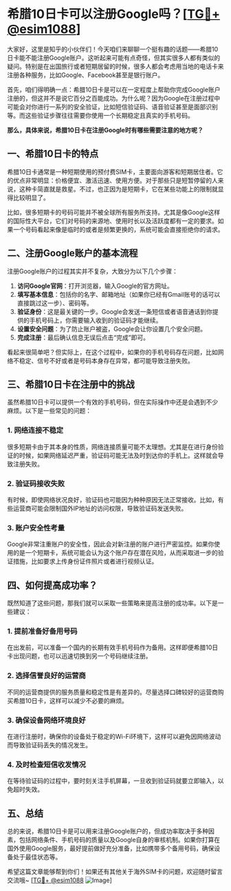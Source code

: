 # 希腊10日卡可以注册Google吗？[[TG💪+ @esim1088](https://t.me/s/esim1088)]

大家好，这里是知乎的小伙伴们！今天咱们来聊聊一个挺有趣的话题——希腊10日卡能不能注册Google账户。这听起来可能有点奇怪，但其实很多人都有类似的疑问。特别是在出国旅行或者短期居留的时候，很多人都会考虑用当地的电话卡来注册各种服务，比如Google、Facebook甚至是银行账户。

首先，咱们得明确一点：希腊10日卡是可以在一定程度上帮助你完成Google账户注册的，但这并不是说它百分之百能成功。为什么呢？因为Google在注册过程中可能会对你进行一系列的安全验证，比如短信验证码、语音验证甚至是面部识别等。而这些验证步骤往往需要你使用一个长期稳定且真实的手机号码。

**那么，具体来说，希腊10日卡在注册Google时有哪些需要注意的地方呢？**

## 一、希腊10日卡的特点

希腊10日卡通常是一种短期使用的预付费SIM卡，主要面向游客和短期居住者。它的优点非常明显：价格便宜、激活迅速、使用方便。对于那些只是短暂停留的人来说，这种卡简直就是救星。不过，也正因为是短期卡，它在某些功能上的限制就显得比较明显了。

比如，很多短期卡的号码可能并不被全球所有服务所支持。尤其是像Google这样的国际性大平台，它们对号码的来源地、使用时长以及活跃度都有一定的要求。如果一个号码看起来像是临时的或者是频繁更换的，系统可能会直接拒绝你的请求。

## 二、注册Google账户的基本流程

注册Google账户的过程其实并不复杂，大致分为以下几个步骤：

1. **访问Google官网**：打开浏览器，输入Google的官方网址。
2. **填写基本信息**：包括你的名字、邮箱地址（如果你已经有Gmail账号的话可以直接跳过这一步）、密码等。
3. **验证身份**：这是最关键的一步。Google会发送一条短信或者语音通话到你提供的手机号码上，你需要输入收到的验证码才能继续。
4. **设置安全问题**：为了防止账户被盗，Google会让你设置几个安全问题。
5. **完成注册**：最后确认信息无误后点击“完成”即可。

看起来很简单吧？但实际上，在这个过程中，如果你的手机号码存在问题，比如网络不稳定、信号不好或者是号码本身存在异常，都可能导致注册失败。

## 三、希腊10日卡在注册中的挑战

虽然希腊10日卡可以提供一个有效的手机号码，但在实际操作中还是会遇到不少麻烦。以下是一些常见的问题：

### 1. 网络连接不稳定

很多短期卡由于其本身的性质，网络连接质量可能不太理想。尤其是在进行身份验证的时候，如果网络延迟严重，验证码可能无法及时到达你的手机上。这样就会导致注册失败。

### 2. 验证码接收失败

有时候，即使网络状况良好，验证码也可能因为种种原因无法正常接收。比如，有些运营商可能会限制国外IP地址的访问权限，导致验证码发送失败。

### 3. 账户安全性考量

Google非常注重账户的安全性，因此会对新注册的账户进行严密监控。如果你使用的是一个短期卡，系统可能会认为这个账户存在潜在风险，从而采取进一步的验证措施，比如要求上传身份证件照片或者进行视频认证。

## 四、如何提高成功率？

既然知道了这些问题，那我们就可以采取一些策略来提高注册的成功率。以下是一些建议：

### 1. 提前准备好备用号码

在出发前，可以准备一个国内的长期有效手机号码作为备用。这样即便希腊10日卡出现问题，也可以迅速切换到另一个号码继续注册。

### 2. 选择信誉良好的运营商

不同的运营商提供的服务质量和稳定性是有差异的。尽量选择口碑较好的运营商购买希腊10日卡，这样可以减少不必要的麻烦。

### 3. 确保设备网络环境良好

在进行注册时，确保你的设备处于稳定的Wi-Fi环境下，这样可以避免因网络波动而导致验证码丢失的情况发生。

### 4. 及时检查短信收发情况

在等待验证码的过程中，要时刻关注手机屏幕，一旦收到验证码就要立即输入，以免超时失效。

## 五、总结

总的来说，希腊10日卡是可以用来注册Google账户的，但成功率取决于多种因素，包括网络条件、手机号码的质量以及Google自身的审核机制。如果你打算在国外使用Google服务，最好提前做好充分准备，比如携带多个备用号码，确保设备处于最佳状态等。

希望这篇文章能够帮到你们！如果还有其他关于海外SIM卡的问题，欢迎随时留言交流哦~ [[TG💪+ @esim1088](https://t.me/s/esim1088) ![Image](https://i.postimg.cc/4NQfJmqS/Snipaste-2025-05-13-00-14-12.png)]